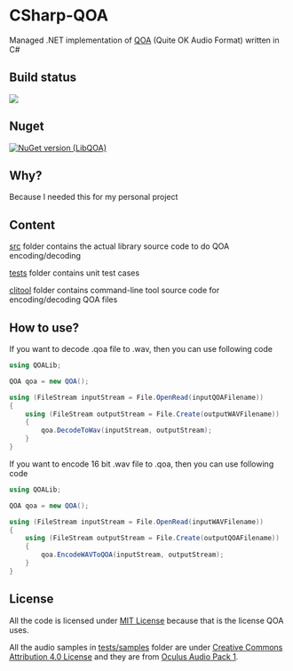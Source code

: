 # CSharp-QOA

Managed .NET implementation of [QOA](https://github.com/phoboslab/qoa) (Quite OK Audio Format) written in C#

## Build status
![](https://github.com/mcraiha/CSharp-QOA/actions/workflows/dotnet.yml/badge.svg)

## Nuget
[![NuGet version (LibQOA)](https://img.shields.io/nuget/v/LibQOA.svg?style=flat-square)](https://www.nuget.org/packages/LibQOA/)

## Why?

Because I needed this for my personal project

## Content

[src](src) folder contains the actual library source code to do QOA encoding/decoding

[tests](tests) folder contains unit test cases

[clitool](clitool) folder contains command-line tool source code for encoding/decoding QOA files

## How to use?

If you want to decode .qoa file to .wav, then you can use following code

```cs
using QOALib;

QOA qoa = new QOA();

using (FileStream inputStream = File.OpenRead(inputQOAFilename))
{
    using (FileStream outputStream = File.Create(outputWAVFilename))
    {
        qoa.DecodeToWav(inputStream, outputStream);
    }
}
```

If you want to encode 16 bit .wav file to .qoa, then you can use following code

```cs
using QOALib;

QOA qoa = new QOA();

using (FileStream inputStream = File.OpenRead(inputWAVFilename))
{
    using (FileStream outputStream = File.Create(outputQOAFilename))
    {
        qoa.EncodeWAVToQOA(inputStream, outputStream);
    }
}
```

## License

All the code is licensed under [MIT License](LICENSE) because that is the license QOA uses.

All the audio samples in [tests/samples](tests/samples) folder are under [Creative Commons Attribution 4.0 License](https://creativecommons.org/licenses/by/4.0/) and they are from [Oculus Audio Pack 1](https://developers.meta.com/horizon/downloads/package/oculus-audio-pack-1/).
